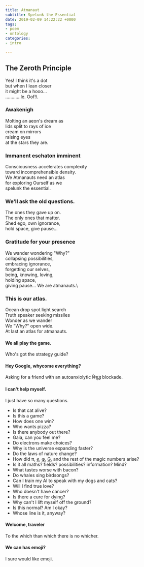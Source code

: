 ```yaml
---
title: Atmanaut
subtitle: Spelunk the Essential
date: 2019-02-09 14:22:22 +0000
tags:
- poem
- ontology
categories:
- intro

---
```

## The Zeroth Principle

Yes! I think it's a dot  
but when I lean closer  
it might be a hooo...  
............le. Oof!\\

### Awakenigh

Molting an aeon's dream as  
lids split to rays of ice  
cream on mirrors  
raising eyes  
at the stars they are.

### Immanent eschaton imminent

Consciousness accelerates complexity  
toward incomprehensible density.  
We Atmanauts need an atlas  
for exploring Ourself as we  
spelunk the essential.

### We'll ask the old questions.

The ones they gave up on.  
The only ones that matter.  
Shed ego, own ignorance,  
hold space, give pause…

### Gratitude for your presence

We wander wondering "Why?"  
collapsing possibilities,  
embracing ignorance,  
forgetting our selves,  
being, knowing, loving,  
holding space,  
giving pause…
We are atmanauts.\\

### This is our atlas.

Ocean drop spot light search  
Truth speaker seeking missiles  
Wonder as we wander  
We "Why?" open wide.  
At last an atlas for atmanauts.

#### We all play the game.

Who's got the strategy guide?

#### Hey Google, whycome everything?

Asking for a friend with an autoanxiolytic विशुद्ध blockade.

#### I can't help myself.

I just have so many questions.

* Is that cat alive?
* Is this a game?
* How does one win?
* Who wants pizza?
* Is there anybody out there?
* Gaia, can you feel me?
* Do electrons make choices?
* Why is the universe expanding faster?
* Do the laws of nature change?
* How did π, [_e_](https://www.wikiwand.com/en/E_(mathematical_constant)), [φ](https://www.wikiwand.com/en/Golden_ratio), [G](https://www.wikiwand.com/en/Gravitational_constant), and the rest of the magic numbers arise?
* Is it all maths? fields? possibilities? information? Mind?
* What tastes worse with bacon?
* Do whales sing birdsongs?
* Can I train my AI to speak with my dogs and cats?
* Will I find true love?
* Who doesn't have cancer?
* Is there a cure for dying?
* Why can't I lift myself off the ground?
* Is this normal? Am I okay?
* Whose line is it, anyway?

#### Welcome, traveler

To the which than which there is no whicher.

#### We can has emoji?

I sure would like emoji.